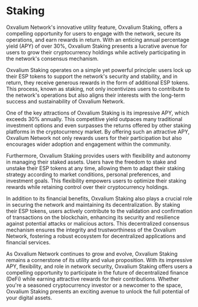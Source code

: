 # Staking

Oxvalium Network's innovative utility feature, Oxvalium Staking, offers a compelling opportunity for users to engage with the network, secure its operations, and earn rewards in return. With an enticing annual percentage yield (APY) of over 30%, Oxvalium Staking presents a lucrative avenue for users to grow their cryptocurrency holdings while actively participating in the network's consensus mechanism.

Oxvalium Staking operates on a simple yet powerful principle: users lock up their ESP tokens to support the network's security and stability, and in return, they receive generous rewards in the form of additional ESP tokens. This process, known as staking, not only incentivizes users to contribute to the network's operations but also aligns their interests with the long-term success and sustainability of Oxvalium Network.

One of the key attractions of Oxvalium Staking is its impressive APY, which exceeds 30% annually. This competitive yield outpaces many traditional investment options and even surpasses the returns offered by other staking platforms in the cryptocurrency market. By offering such an attractive APY, Oxvalium Network not only rewards users for their participation but also encourages wider adoption and engagement within the community.

Furthermore, Oxvalium Staking provides users with flexibility and autonomy in managing their staked assets. Users have the freedom to stake and unstake their ESP tokens at any time, allowing them to adapt their staking strategy according to market conditions, personal preferences, and investment goals. This flexibility empowers users to optimize their staking rewards while retaining control over their cryptocurrency holdings.

In addition to its financial benefits, Oxvalium Staking also plays a crucial role in securing the network and maintaining its decentralization. By staking their ESP tokens, users actively contribute to the validation and confirmation of transactions on the blockchain, enhancing its security and resilience against potential attacks or malicious actors. This decentralized consensus mechanism ensures the integrity and trustworthiness of the Oxvalium Network, fostering a robust ecosystem for decentralized applications and financial services.

As Oxvalium Network continues to grow and evolve, Oxvalium Staking remains a cornerstone of its utility and value proposition. With its impressive APY, flexibility, and role in network security, Oxvalium Staking offers users a compelling opportunity to participate in the future of decentralized finance (DeFi) while earning attractive rewards for their contributions. Whether you're a seasoned cryptocurrency investor or a newcomer to the space, Oxvalium Staking presents an exciting avenue to unlock the full potential of your digital assets.
